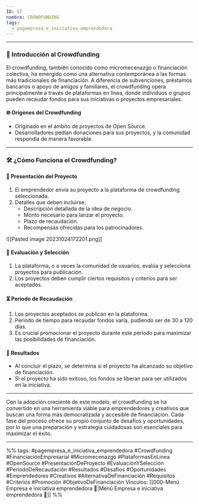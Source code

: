 ```yaml
---
ID: 57
nombre: CROWDFUNDING
tags:
  - pagempresa_e_iniciativa_emprendedora
---
```

___

### 📌 Introducción al Crowdfunding 

El crowdfunding, también conocido como micromecenazgo o financiación colectiva, ha emergido como una alternativa contemporánea a las formas más tradicionales de financiación. A diferencia de subvenciones, préstamos bancarios o apoyo de amigos y familiares, el crowdfunding opera principalmente a través de plataformas en línea, donde individuos o grupos pueden recaudar fondos para sus iniciativas o proyectos empresariales.

#### 🌐 Orígenes del Crowdfunding

* Originado en el ámbito de proyectos de Open Source.
* Desarrolladores pedían donaciones para sus proyectos, y la comunidad respondía de manera favorable.

---

### 🛠️ ¿Cómo Funciona el Crowdfunding?

#### 📝 Presentación del Proyecto

1. El emprendedor envía su proyecto a la plataforma de crowdfunding seleccionada.
2. Detalles que deben incluirse:
   - Descripción detallada de la idea de negocio.
   - Monto necesario para lanzar el proyecto.
   - Plazo de recaudación.
   - Recompensas ofrecidas para los patrocinadores.

![[Pasted image 20231024172201.png]]

#### 👥 Evaluación y Selección

1. La plataforma, o a veces la comunidad de usuarios, evalúa y selecciona proyectos para publicación.
2. Los proyectos deben cumplir ciertos requisitos y criterios para ser aceptados.

#### ⏳ Periodo de Recaudación

1. Los proyectos aceptados se publican en la plataforma.
2. Periodo de tiempo para recaudar fondos varía, pudiendo ser de 30 a 120 días.
3. Es crucial promocionar el proyecto durante este periodo para maximizar las posibilidades de financiación.

#### 🎯 Resultados

* Al concluir el plazo, se determina si el proyecto ha alcanzado su objetivo de financiación.
* Si el proyecto ha sido exitoso, los fondos se liberan para ser utilizados en la iniciativa.

---

Con la adopción creciente de este modelo, el crowdfunding se ha convertido en una herramienta viable para emprendedores y creativos que buscan una forma más democratizada y accesible de financiación. Cada fase del proceso ofrece su propio conjunto de desafíos y oportunidades, por lo que una preparación y estrategia cuidadosas son esenciales para maximizar el éxito.

____

%%
tags:  #pagempresa_e_iniciativa_emprendedora #Crowdfunding #FinanciaciónEmpresarial #Micromecenazgo #PlataformasEnLínea #OpenSource #PresentaciónDeProyecto #EvaluaciónYSelección #PeriodoDeRecaudación #Resultados #Desafíos #Oportunidades #Emprendedores #Creativos #AlternativaDeFinanciación #Requisitos #Criterios #Promoción #ObjetivoDeFinanciación
Vínculos:  [[000-Menú Empresa e iniciativa emprendedora 📃|Menú Empresa e iniciativa emprendedora 📃]]
%%
